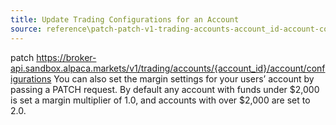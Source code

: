 ```yaml
---
title: Update Trading Configurations for an Account
source: reference\patch-patch-v1-trading-accounts-account_id-account-configurations.html
---
```


patch https://broker-api.sandbox.alpaca.markets/v1/trading/accounts/{account_id}/account/configurations
You can also set the margin settings for your users’ account by passing a PATCH request. By default any account with funds under $2,000 is set a margin multiplier of 1.0, and accounts with over $2,000 are set to 2.0.
